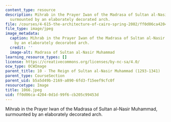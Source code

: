 ```yaml
---
content_type: resource
description: Mihrab in the Prayer Iwan of the Madrasa of Sultan al-Nasir Muhammad,
  surmounted by an elaborately decorated arch.
file: /courses/4-615-the-architecture-of-cairo-spring-2002/ff0d06ca42040d1d99f6cb205c99453d_1066.jpeg
file_type: image/jpeg
image_metadata:
  caption: Mihrab in the Prayer Iwan of the Madrasa of Sultan al-Nasir Muhammad, surmounted
    by an elaborately decorated arch.
  credit: ''
  image-alt: Madrasa of Sultan al-Nasir Muhammad
learning_resource_types: []
license: https://creativecommons.org/licenses/by-nc-sa/4.0/
ocw_type: OCWImage
parent_title: 10 - The Reign of Sultan al-Nasir Muhammad (1293-1341)
parent_type: CourseSection
parent_uid: b5a5d49b-2169-a890-6fd3-f15eef9cfc0f
resourcetype: Image
title: 1066.jpeg
uid: ff0d06ca-4204-0d1d-99f6-cb205c99453d
---
```

Mihrab in the Prayer Iwan of the Madrasa of Sultan al-Nasir Muhammad, surmounted by an elaborately decorated arch.